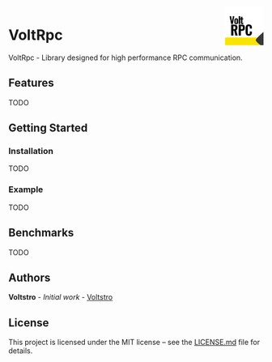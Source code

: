 <img align="right" width="15%" src="media/icon.svg">

# VoltRpc

VoltRpc - Library designed for high performance RPC communication.

## Features

TODO

## Getting Started

### Installation

TODO

### Example

TODO

## Benchmarks

TODO

## Authors

**Voltstro** - *Initial work* - [Voltstro](https://github.com/Voltstro)

## License

This project is licensed under the MIT license – see the [LICENSE.md](/LICENSE.md) file for details.